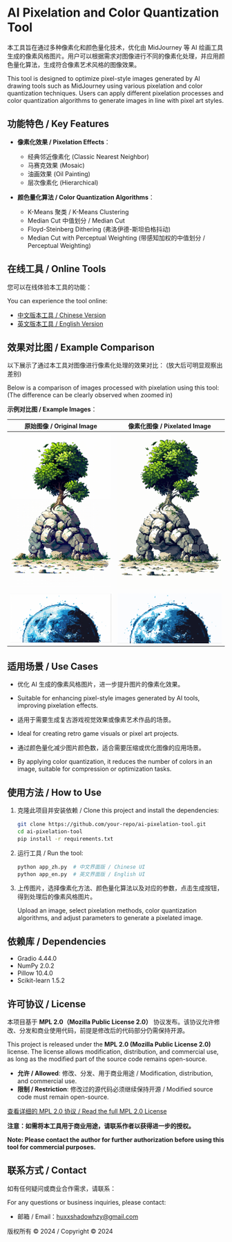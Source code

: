 
# AI Pixelation and Color Quantization Tool

本工具旨在通过多种像素化和颜色量化技术，优化由 MidJourney 等 AI 绘画工具生成的像素风格图片。用户可以根据需求对图像进行不同的像素化处理，并应用颜色量化算法，生成符合像素艺术风格的图像效果。

This tool is designed to optimize pixel-style images generated by AI drawing tools such as MidJourney using various pixelation and color quantization techniques. Users can apply different pixelation processes and color quantization algorithms to generate images in line with pixel art styles.

## 功能特色 / Key Features

- **像素化效果 / Pixelation Effects**：
  - 经典邻近像素化 (Classic Nearest Neighbor)
  - 马赛克效果 (Mosaic)
  - 油画效果 (Oil Painting)
  - 层次像素化 (Hierarchical)

- **颜色量化算法 / Color Quantization Algorithms**：
  - K-Means 聚类 / K-Means Clustering
  - Median Cut 中值划分 / Median Cut
  - Floyd-Steinberg Dithering (弗洛伊德-斯坦伯格抖动)
  - Median Cut with Perceptual Weighting (带感知加权的中值划分 / Perceptual Weighting)

## 在线工具 / Online Tools

您可以在线体验本工具的功能：

You can experience the tool online:

- [中文版本工具 / Chinese Version](https://huggingface.co/spaces/Huxxshadow/ImagePixelationTool)
- [英文版本工具 / English Version](https://huggingface.co/spaces/Huxxshadow/ImagePixelationTool_en)

## 效果对比图 / Example Comparison

以下展示了通过本工具对图像进行像素化处理的效果对比：
(放大后可明显观察出差别)

Below is a comparison of images processed with pixelation using this tool:
(The difference can be clearly observed when zoomed in)

  **示例对比图 / Example Images**：

| 原始图像 / Original Image                      | 像素化图像 / Pixelated Image                      |
|--------------------------------------------|----------------------------------------------|
| ![原始图像](/RawTitan.png) <!-- 替换为原始图像URL --> | ![像素化图像](/NewTitan.png) <!-- 替换为像素化图像URL --> |
| ![原始图像](/RawMoon.png) <!-- 替换为原始图像URL -->  | ![像素化图像](/NewMoon.png) <!-- 替换为像素化图像URL -->  |

## 适用场景 / Use Cases

- 优化 AI 生成的像素风格图片，进一步提升图片的像素化效果。
- Suitable for enhancing pixel-style images generated by AI tools, improving pixelation effects.
  
- 适用于需要生成复古游戏视觉效果或像素艺术作品的场景。
- Ideal for creating retro game visuals or pixel art projects.

- 通过颜色量化减少图片颜色数，适合需要压缩或优化图像的应用场景。
- By applying color quantization, it reduces the number of colors in an image, suitable for compression or optimization tasks.

## 使用方法 / How to Use

1. 克隆此项目并安装依赖 / Clone this project and install the dependencies:

   ```bash
   git clone https://github.com/your-repo/ai-pixelation-tool.git
   cd ai-pixelation-tool
   pip install -r requirements.txt
   ```

2. 运行工具 / Run the tool:

   ```bash
   python app_zh.py  # 中文界面版 / Chinese UI
   python app_en.py  # 英文界面版 / English UI
   ```

3. 上传图片，选择像素化方法、颜色量化算法以及对应的参数，点击生成按钮，得到处理后的像素风格图片。

   Upload an image, select pixelation methods, color quantization algorithms, and adjust parameters to generate a pixelated image.

## 依赖库 / Dependencies

- Gradio 4.44.0
- NumPy 2.0.2
- Pillow 10.4.0
- Scikit-learn 1.5.2

## 许可协议 / License

本项目基于 **MPL 2.0（Mozilla Public License 2.0）** 协议发布。该协议允许修改、分发和商业使用代码，前提是修改后的代码部分仍需保持开源。

This project is released under the **MPL 2.0 (Mozilla Public License 2.0)** license. The license allows modification, distribution, and commercial use, as long as the modified part of the source code remains open-source.

- **允许 / Allowed**: 修改、分发、用于商业用途 / Modification, distribution, and commercial use.
- **限制 / Restriction**: 修改过的源代码必须继续保持开源 / Modified source code must remain open-source.

[查看详细的 MPL 2.0 协议 / Read the full MPL 2.0 License](https://www.mozilla.org/en-US/MPL/2.0/)

**注意：如需将本工具用于商业用途，请联系作者以获得进一步的授权。**

**Note: Please contact the author for further authorization before using this tool for commercial purposes.**

## 联系方式 / Contact

如有任何疑问或商业合作需求，请联系：

For any questions or business inquiries, please contact:

- 邮箱 / Email：huxxshadowhzy@gmail.com

版权所有 © 2024 / Copyright © 2024

